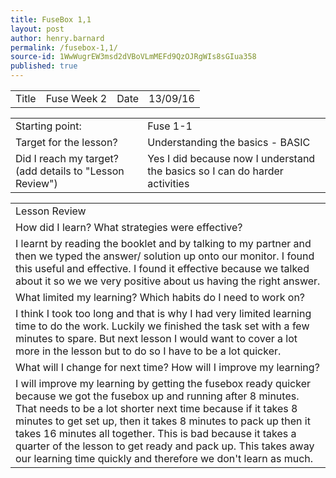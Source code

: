 ```yaml
---
title: FuseBox 1,1
layout: post
author: henry.barnard
permalink: /fusebox-1,1/
source-id: 1WwWugrEW3msd2dVBoVLmMEFd9QzOJRgWIs8sGIua358
published: true
---
```

<table>
  <tr>
    <td>Title</td>
    <td>Fuse Week 2</td>
    <td>Date</td>
    <td>13/09/16</td>
  </tr>
</table>


<table>
  <tr>
    <td>Starting point:</td>
    <td>Fuse 1-1</td>
  </tr>
  <tr>
    <td>Target for the lesson?</td>
    <td>Understanding the basics - BASIC</td>
  </tr>
  <tr>
    <td>Did I reach my target? 
(add details to "Lesson Review")</td>
    <td>Yes I did because now I understand the basics so I can do harder activities</td>
  </tr>
</table>


<table>
  <tr>
    <td>Lesson Review</td>
  </tr>
  <tr>
    <td>How did I learn? What strategies were effective? </td>
  </tr>
  <tr>
    <td>I learnt by reading the booklet and by talking to my partner and then we typed the answer/ solution up onto our monitor. I found this useful and effective. I found it effective because we talked about it so we we very positive about us having the right answer.</td>
  </tr>
  <tr>
    <td>What limited my learning? Which habits do I need to work on? </td>
  </tr>
  <tr>
    <td>I think I took too long and that is why I had very limited learning time to do the work. Luckily we finished the task set with a few minutes to spare. But next lesson I would want to cover a lot more in the lesson but to do so I have to be a lot quicker.</td>
  </tr>
  <tr>
    <td>What will I change for next time? How will I improve my learning?</td>
  </tr>
  <tr>
    <td>I will improve my learning by getting the fusebox ready quicker because we got the fusebox up and running after 8 minutes. That needs to be a lot shorter next time because if it takes 8 minutes to get set up, then it takes 8 minutes to pack up then it takes 16 minutes all together. This is bad because it takes a quarter of the lesson to get ready and pack up. This takes away our learning time quickly and therefore we don't learn as much.</td>
  </tr>
</table>


